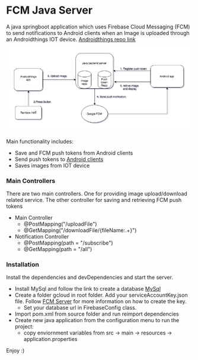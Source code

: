 # FCM Java Server

A java springboot application which uses Firebase Cloud Messaging (FCM) to send notifications to Android clients when an Image is uploaded through an Androidthings IOT device.
[Androidthings repo link](https://github.com/MoizAli/android-camera-things)


![Diagram](diagram/android-camera-things.png)

Main functionality includes:
  - Save and FCM push tokens from Android clients
  - Send push tokens to [Android clients](https://github.com/MoizAli/android-camera-things)
  - Saves images from IOT device

### Main Controllers

There are two main controllers. One for providing image upload/download related service.
The other controller for saving and retrieving FCM push tokens

* Main Controller
    *   @PostMapping("/uploadFile")
    *   @GetMapping("/downloadFile/{fileName:.+}")
* Notification Controller
    * @PostMapping(path = "/subscribe")
    * @GetMapping(path = "/all")


### Installation

Install the dependencies and devDependencies and start the server.
* Install MySql and follow the link to create a database [MySql](https://spring.io/guides/gs/accessing-data-mysql/)
* Create a folder gcloud in root folder. Add your serviceAccountKey.json file. Follow [FCM Server](https://firebase.google.com/docs/cloud-messaging/migrate-v1) for more information on how to create the key.
    * Set your database url in FirebaseConfig class.
* Import pom.xml from source folder and run reimport dependencies
* Create new java application from the configuration menu to run the project:
    *  copy enviornment variables from src -> main -> resources -> application.properties

Enjoy :)
